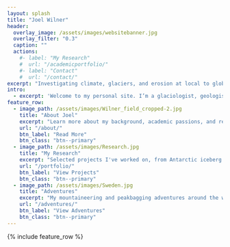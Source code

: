 ```yaml
---
layout: splash
title: "Joel Wilner"
header:
  overlay_image: /assets/images/websitebanner.jpg
  overlay_filter: "0.3"
  caption: ""
  actions:
    #- label: "My Research"
    #  url: "/academicportfolio/"
    #- label: "Contact"
    #  url: "/contact/"
excerpt: "Investigating climate, glaciers, and erosion at local to global scales."
intro: 
  - excerpt: 'Welcome to my personal site. I’m a glaciologist, geologist, and adventurer.'
feature_row:
  - image_path: /assets/images/Wilner_field_cropped-2.jpg
    title: "About Joel"
    excerpt: "Learn more about my background, academic passions, and research philosophy."
    url: "/about/"
    btn_label: "Read More"
    btn_class: "btn--primary"
  - image_path: /assets/images/Research.jpg
    title: "My Research"
    excerpt: "Selected projects I've worked on, from Antarctic iceberg calving to global glacial erosion."
    url: "/portfolio/"
    btn_label: "View Projects"
    btn_class: "btn--primary"
  - image_path: /assets/images/Sweden.jpg
    title: "Adventures"
    excerpt: "My mountaineering and peakbagging adventures around the world."
    url: "/adventures/"
    btn_label: "View Adventures"
    btn_class: "btn--primary"
---
```


{% include feature_row %}

